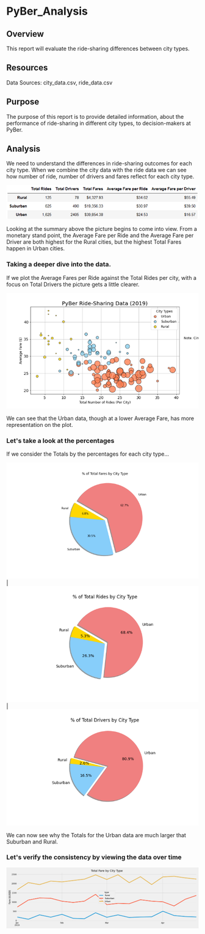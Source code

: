 # PyBer_Analysis

## Overview
This report will evaluate the ride-sharing differences between city types.

## Resources
Data Sources: city_data.csv, ride_data.csv
## Purpose
The purpose of this report is to provide detailed information, about the performance of ride-sharing in different city types, to decision-makers at PyBer.

## Analysis
We need to understand the differences in ride-sharing outcomes for each city type. When we combine the city data with the ride data we can see how number of ride, number of drivers and fares reflect for each city type.

![PyBer data summary](analysis/pyber_summary.png)

Looking at the summary above the picture begins to come into view. From a monetary stand point, the Average Fare per Ride and the Average Fare per Driver are both highest for the Rural cities, but the highest Total Fares happen in Urban cities.

### Taking a deeper dive into the data.
If we plot the Average Fares per Ride against the Total Rides per city, with a focus on Total Drivers the picture gets a little clearer.

![Scatter plot of Average Fares by Total Rides, by Total Drivers](analysis/Fig1.png)

We can see that the Urban data, though at a lower Average Fare, has more representation on the plot.

### Let's take a look at the percentages
If we consider the Totals by the percentages for each city type...

![Total Fares Pie](analysis/Fig5.png) | ![Totla Rides Pie](analysis/Fig6.png) | ![Total Drivers Pie](analysis/Fig7.png)

We can now see why the Totals for the Urban data are much larger that Suburban and Rural.

### Let's verify the consistency by viewing the data over time

![Total Fares over time](analysis/Fig8.png)
